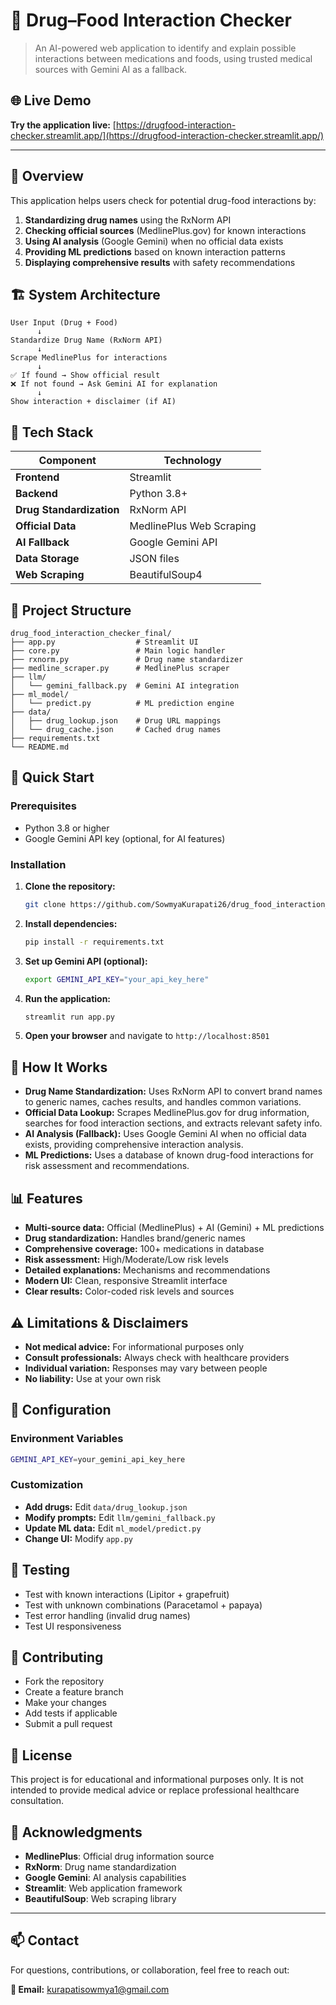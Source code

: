 # 💊 Drug–Food Interaction Checker

> An AI-powered web application to identify and explain possible interactions between medications and foods, using trusted medical sources with Gemini AI as a fallback.

## 🌐 Live Demo

**Try the application live:** [https://drugfood-interaction-checker.streamlit.app/](https://drugfood-interaction-checker.streamlit.app/)

---

## 🎯 Overview

This application helps users check for potential drug-food interactions by:

1. **Standardizing drug names** using the RxNorm API  
2. **Checking official sources** (MedlinePlus.gov) for known interactions  
3. **Using AI analysis** (Google Gemini) when no official data exists  
4. **Providing ML predictions** based on known interaction patterns  
5. **Displaying comprehensive results** with safety recommendations

## 🏗️ System Architecture

```plaintext
User Input (Drug + Food)
      ↓
Standardize Drug Name (RxNorm API)
      ↓
Scrape MedlinePlus for interactions
      ↓
✅ If found → Show official result
❌ If not found → Ask Gemini AI for explanation
      ↓
Show interaction + disclaimer (if AI)
```

## 🧱 Tech Stack

| Component         | Technology         |
|-------------------|-------------------|
| **Frontend**      | Streamlit         |
| **Backend**       | Python 3.8+       |
| **Drug Standardization** | RxNorm API  |
| **Official Data** | MedlinePlus Web Scraping |
| **AI Fallback**   | Google Gemini API |
| **Data Storage**  | JSON files        |
| **Web Scraping**  | BeautifulSoup4    |

## 📂 Project Structure

```
drug_food_interaction_checker_final/
├── app.py                  # Streamlit UI
├── core.py                 # Main logic handler
├── rxnorm.py               # Drug name standardizer
├── medline_scraper.py      # MedlinePlus scraper
├── llm/
│   └── gemini_fallback.py  # Gemini AI integration
├── ml_model/
│   └── predict.py          # ML prediction engine
├── data/
│   ├── drug_lookup.json    # Drug URL mappings
│   └── drug_cache.json     # Cached drug names
├── requirements.txt
└── README.md
```

## 🚀 Quick Start

### Prerequisites

- Python 3.8 or higher
- Google Gemini API key (optional, for AI features)

### Installation

1. **Clone the repository:**
   ```bash
   git clone https://github.com/SowmyaKurapati26/drug_food_interaction_checker.git
   ```

2. **Install dependencies:**
   ```bash
   pip install -r requirements.txt
   ```

3. **Set up Gemini API (optional):**
   ```bash
   export GEMINI_API_KEY="your_api_key_here"
   ```

4. **Run the application:**
   ```bash
   streamlit run app.py
   ```

5. **Open your browser** and navigate to `http://localhost:8501`

## 🧠 How It Works

- **Drug Name Standardization:** Uses RxNorm API to convert brand names to generic names, caches results, and handles common variations.
- **Official Data Lookup:** Scrapes MedlinePlus.gov for drug information, searches for food interaction sections, and extracts relevant safety info.
- **AI Analysis (Fallback):** Uses Google Gemini AI when no official data exists, providing comprehensive interaction analysis.
- **ML Predictions:** Uses a database of known drug-food interactions for risk assessment and recommendations.

## 📊 Features

- **Multi-source data:** Official (MedlinePlus) + AI (Gemini) + ML predictions
- **Drug standardization:** Handles brand/generic names
- **Comprehensive coverage:** 100+ medications in database
- **Risk assessment:** High/Moderate/Low risk levels
- **Detailed explanations:** Mechanisms and recommendations
- **Modern UI:** Clean, responsive Streamlit interface
- **Clear results:** Color-coded risk levels and sources

## ⚠️ Limitations & Disclaimers

- **Not medical advice:** For informational purposes only
- **Consult professionals:** Always check with healthcare providers
- **Individual variation:** Responses may vary between people
- **No liability:** Use at your own risk

## 🔧 Configuration

### Environment Variables
```bash
GEMINI_API_KEY=your_gemini_api_key_here
```

### Customization
- **Add drugs:** Edit `data/drug_lookup.json`
- **Modify prompts:** Edit `llm/gemini_fallback.py`
- **Update ML data:** Edit `ml_model/predict.py`
- **Change UI:** Modify `app.py`

## 🧪 Testing

- Test with known interactions (Lipitor + grapefruit)
- Test with unknown combinations (Paracetamol + papaya)
- Test error handling (invalid drug names)
- Test UI responsiveness

## 🤝 Contributing

- Fork the repository
- Create a feature branch
- Make your changes
- Add tests if applicable
- Submit a pull request

## 📄 License

This project is for educational and informational purposes only. It is not intended to provide medical advice or replace professional healthcare consultation.

## 🙏 Acknowledgments

- **MedlinePlus**: Official drug information source
- **RxNorm**: Drug name standardization
- **Google Gemini**: AI analysis capabilities
- **Streamlit**: Web application framework
- **BeautifulSoup**: Web scraping library

---

## 📫 Contact

For questions, contributions, or collaboration, feel free to reach out:

**📧 Email:** kurapatisowmya1@gmail.com
